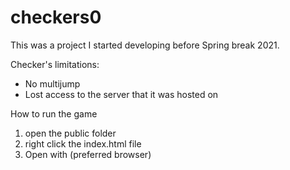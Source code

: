# checkers0

This was a project I started developing before Spring break 2021.

Checker's limitations:
- No multijump
- Lost access to the server that it was hosted on


How to run the game
1. open the public folder
2. right click the index.html file
3. Open with (preferred browser)

